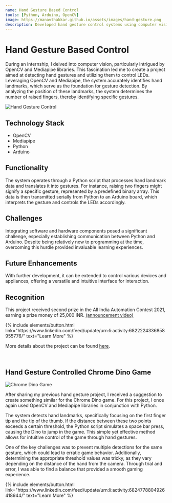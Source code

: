 ```yaml
---
name: Hand Gesture Based Control 
tools: [Python, Arduino, OpenCV]
image: https://manavthakkar.github.io/assets/images/hand-gesture.png
description: Developed hand gesture control systems using computer vision, applying them to various interactive applications.
---
```

# Hand Gesture Based Control

During an internship, I delved into computer vision, particularly intrigued by OpenCV and Mediapipe libraries. This fascination led me to create a project aimed at detecting hand gestures and utilizing them to control LEDs. Leveraging OpenCV and Mediapipe, the system accurately identifies hand landmarks, which serve as the foundation for gesture detection. By analyzing the position of these landmarks, the system determines the number of raised fingers, thereby identifying specific gestures.

![Hand Gesture Control](https://manavthakkar.github.io/assets/images/hand-gesture-control.jpg)

## Technology Stack

- OpenCV
- Mediapipe
- Python
- Arduino

## Functionality

The system operates through a Python script that processes hand landmark data and translates it into gestures. For instance, raising two fingers might signify a specific gesture, represented by a predefined binary array. This data is then transmitted serially from Python to an Arduino board, which interprets the gesture and controls the LEDs accordingly.

## Challenges

Integrating software and hardware components posed a significant challenge, especially establishing communication between Python and Arduino. Despite being relatively new to programming at the time, overcoming this hurdle provided invaluable learning experiences.

## Future Enhancements

With further development, it can be extended to control various devices and appliances, offering a versatile and intuitive interface for interaction.

## Recognition

This project received second prize in the All India Automation Contest 2021, earning a prize money of 25,000 INR. [(announcement video)](https://www.linkedin.com/posts/manavt2000_automation-ai-contest-activity-6882935661393977344-V3ps?utm_source=share&utm_medium=member_desktop)


<p class="text-center">
{% include elements/button.html link="https://www.linkedin.com/feed/update/urn:li:activity:6822224336858955776/" text="Learn More" %}
</p>

More details about the project can be found [here](https://circuitdigest.com/microcontroller-projects/gesture-based-intelligent-appliance-control).

<br>

## Hand Gesture Controlled Chrome Dino Game

![Chrome Dino Game](https://manavthakkar.github.io/assets/images/chrome-dino.png)

After sharing my previous hand gesture project, I received a suggestion to create something similar for the Chrome Dino game. For this project, I once again used OpenCV and Mediapipe libraries in conjunction with Python.

The system detects hand landmarks, specifically focusing on the first finger tip and the tip of the thumb. If the distance between these two points exceeds a certain threshold, the Python script simulates a space bar press, causing the Dino to jump in the game. This simple yet effective method allows for intuitive control of the game through hand gestures.

One of the key challenges was to prevent multiple detections for the same gesture, which could lead to erratic game behavior. Additionally, determining the appropriate threshold values was tricky, as they vary depending on the distance of the hand from the camera. Through trial and error, I was able to find a balance that provided a smooth gaming experience.

<p class="text-center">
{% include elements/button.html link="https://www.linkedin.com/feed/update/urn:li:activity:6824778804926418944/" text="Learn More" %}
</p>